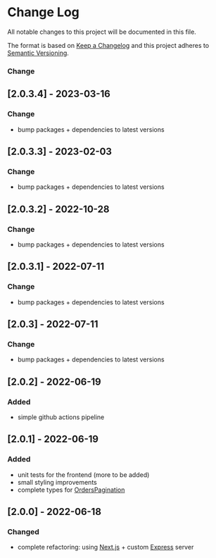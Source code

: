 # Change Log
All notable changes to this project will be documented in this file.

The format is based on [Keep a Changelog](http://keepachangelog.com/)
and this project adheres to [Semantic Versioning](http://semver.org/).

### Change

## [2.0.3.4] - 2023-03-16

### Change

- bump packages + dependencies to latest versions

## [2.0.3.3] - 2023-02-03

### Change

- bump packages + dependencies to latest versions

## [2.0.3.2] - 2022-10-28

### Change

- bump packages + dependencies to latest versions

## [2.0.3.1] - 2022-07-11

### Change

- bump packages + dependencies to latest versions

## [2.0.3] - 2022-07-11

### Change

- bump packages + dependencies to latest versions

## [2.0.2] - 2022-06-19

### Added

- simple github actions pipeline

## [2.0.1] - 2022-06-19

### Added

- unit tests for the frontend (more to be added)
- small styling improvements
- complete types for [OrdersPagination](./types/OrdersPagination.ts)

## [2.0.0] - 2022-06-18

### Changed

- complete refactoring: using [Next.js](https://nextjs.org/) + custom [Express](https://expressjs.com) server
